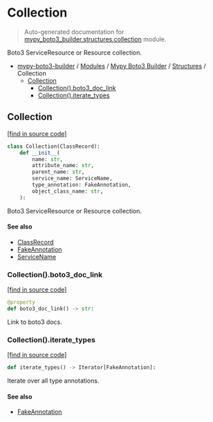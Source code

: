 # Collection

> Auto-generated documentation for [mypy_boto3_builder.structures.collection](https://github.com/youtype/mypy_boto3_builder/blob/main/mypy_boto3_builder/structures/collection.py) module.

Boto3 ServiceResource or Resource collection.

- [mypy-boto3-builder](../../README.md#mypy_boto3_builder) / [Modules](../../MODULES.md#mypy-boto3-builder-modules) / [Mypy Boto3 Builder](../index.md#mypy-boto3-builder) / [Structures](index.md#structures) / Collection
    - [Collection](#collection)
        - [Collection().boto3_doc_link](#collectionboto3_doc_link)
        - [Collection().iterate_types](#collectioniterate_types)

## Collection

[[find in source code]](https://github.com/youtype/mypy_boto3_builder/blob/main/mypy_boto3_builder/structures/collection.py#L13)

```python
class Collection(ClassRecord):
    def __init__(
        name: str,
        attribute_name: str,
        parent_name: str,
        service_name: ServiceName,
        type_annotation: FakeAnnotation,
        object_class_name: str,
    ):
```

Boto3 ServiceResource or Resource collection.

#### See also

- [ClassRecord](class_record.md#classrecord)
- [FakeAnnotation](../type_annotations/fake_annotation.md#fakeannotation)
- [ServiceName](../service_name.md#servicename)

### Collection().boto3_doc_link

[[find in source code]](https://github.com/youtype/mypy_boto3_builder/blob/main/mypy_boto3_builder/structures/collection.py#L43)

```python
@property
def boto3_doc_link() -> str:
```

Link to boto3 docs.

### Collection().iterate_types

[[find in source code]](https://github.com/youtype/mypy_boto3_builder/blob/main/mypy_boto3_builder/structures/collection.py#L50)

```python
def iterate_types() -> Iterator[FakeAnnotation]:
```

Iterate over all type annotations.

#### See also

- [FakeAnnotation](../type_annotations/fake_annotation.md#fakeannotation)
